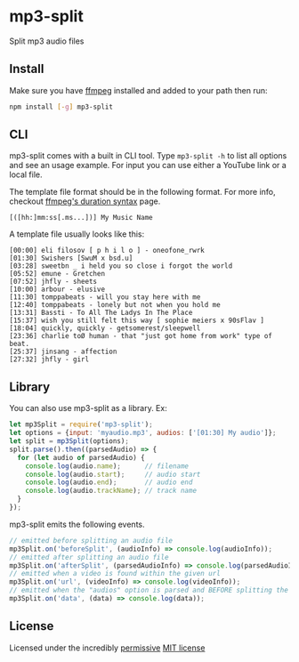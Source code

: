 # mp3-split

Split mp3 audio files

## Install

Make sure you have [ffmpeg](https://ffmpeg.org/) installed and added to your path then run:

```bash
npm install [-g] mp3-split
```

## CLI

mp3-split comes with a built in CLI tool. Type `mp3-split -h` to list all options and see an usage example.
For input you can use either a YouTube link or a local file.

The template file format should be in the following format.
For more info, checkout [ffmpeg's duration syntax](https://ffmpeg.org/ffmpeg-utils.html#toc-Time-duration) page.
```
[([hh:]mm:ss[.ms...])] My Music Name
```

A template file usually looks like this:
```
[00:00] eli filosov [ p h i l o ] - oneofone_rwrk
[01:30] Swishers [SwuM x bsd.u]
[03:28] sweetbn _ i held you so close i forgot the world
[05:52] emune - Gretchen
[07:52] jhfly - sheets
[10:00] arbour - elusive
[11:30] tomppabeats - will you stay here with me
[12:40] tomppabeats - lonely but not when you hold me
[13:31] Bassti - To All The Ladys In The Place
[15:37] wish you still felt this way [ sophie meiers x 90sFlav ]
[18:04] quickly, quickly - getsomerest/sleepwell
[23:36] charlie toØ human - that "just got home from work" type of beat.
[25:37] jinsang - affection
[27:32] jhfly - girl
```

## Library

You can also use mp3-split as a library. Ex:

```js
let mp3Split = require('mp3-split');
let options = {input: 'myaudio.mp3', audios: ['[01:30] My audio']};
let split = mp3Split(options);
split.parse().then((parsedAudio) => {
  for (let audio of parsedAudio) {
    console.log(audio.name);      // filename
    console.log(audio.start);     // audio start
    console.log(audio.end);       // audio end
    console.log(audio.trackName); // track name
  }
});
```

mp3-split emits the following events.

```js
// emitted before splitting an audio file
mp3Split.on('beforeSplit', (audioInfo) => console.log(audioInfo));
// emitted after splitting an audio file
mp3Split.on('afterSplit', (parsedAudioInfo) => console.log(parsedAudioInfo));
// emitted when a video is found within the given url
mp3Split.on('url', (videoInfo) => console.log(videoInfo));
// emitted when the "audios" option is parsed and BEFORE splitting the audio
mp3Split.on('data', (data) => console.log(data));
```

## License

Licensed under the incredibly [permissive](http://en.wikipedia.org/wiki/Permissive_free_software_licence)
[MIT license](http://creativecommons.org/licenses/MIT/)
